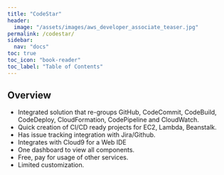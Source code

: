 ```yaml
---
title: "CodeStar"
header:
  image: "/assets/images/aws_developer_associate_teaser.jpg"
permalink: /codestar/
sidebar:
  nav: "docs"
toc: true
toc_icon: "book-reader"
toc_label: "Table of Contents"
---
```


## Overview

- Integrated solution that re-groups GitHub, CodeCommit, CodeBuild, CodeDeploy, CloudFormation, CodePipeline and CloudWatch.
- Quick creation of CI/CD ready projects for EC2, Lambda, Beanstalk.
- Has issue tracking integration with Jira/Github.
- Integrates with Cloud9 for a Web IDE
- One dashboard to view all components.
- Free, pay for usage of other services.
- Limited customization.

